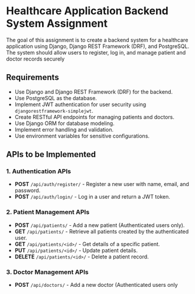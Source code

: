 # Healthcare Application Backend System Assignment

The goal of this assignment is to create a backend system for a healthcare application using Django, Django REST Framework (DRF), and PostgreSQL. The system should allow users to register, log in, and manage patient and doctor records securely

## Requirements
- Use Django and Django REST Framework (DRF) for the backend.
- Use PostgreSQL as the database.
- Implement JWT authentication for user security using `djangorestframework-simplejwt`.
- Create RESTful API endpoints for managing patients and doctors.
- Use Django ORM for database modeling.
- Implement error handling and validation.
- Use environment variables for sensitive configurations.

## APIs to be Implemented

### 1. Authentication APIs
- **POST** `/api/auth/register/` - Register a new user with name, email, and password.
- **POST** `/api/auth/login/` - Log in a user and return a JWT token.

### 2. Patient Management APIs
- **POST** `/api/patients/` - Add a new patient (Authenticated users only).
- **GET** `/api/patients/` - Retrieve all patients created by the authenticated user.
- **GET** `/api/patients/<id>/` - Get details of a specific patient.
- **PUT** `/api/patients/<id>/` - Update patient details.
- **DELETE** `/api/patients/<id>/` - Delete a patient record.

### 3. Doctor Management APIs
- **POST** `/api/doctors/` - Add a new doctor (Authenticated users only
